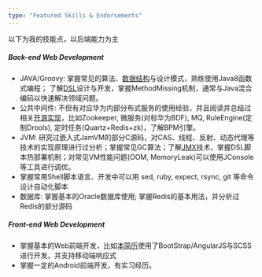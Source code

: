 ```yaml
---
type: "Featured Skills & Endorsements"
---
```


以下为我的技能点，以后端能力为主

##### Back-end Web Development
* JAVA/Groovy: 掌握常见的算法、[数据结构](http://www.jianshu.com/notebooks/625384/latest)与设计模式，熟练使用Java8函数式编程； 了解[DSL](http://www.jianshu.com/p/17266c5b8d1c)设计与开发，掌握MethodMissing机制，通常与Java混合编码以快速解决领域问题。
* 公共中间件: 不但有对应华为内部分布式服务的使用经验，并且阅读并总结过相关[开源实现](http://www.jianshu.com/notebooks/6640901/latest)，比如Zookeeper, 微服务(对标华为BDF), MQ, RuleEngine(定制Drools), 定时任务(Quartz+Redis+zk)，了解BPM引擎。
* JVM: 研究过嵌入式JamVM的部分C源码，对CAS、线程、反射、动态代理等技术的实现原理进行过分析；掌握常见GC算法；了解[JMX](http://www.jianshu.com/p/a43f2990a29e)技术，掌握DSL脚本热部署机制；对常见VM性能问题(OOM, MemoryLeak)可以使用JConsole等工具进行调优。
* 掌握常用Shell脚本语言、开发中可以用 sed, ruby, expect, rsync, git 等命令设计自动化脚本
* 数据库: 掌握基本的Oracle数据库使用; 掌握Redis的基本用法，并分析过Redis的部分源码

##### Front-end Web Development
* 掌握基本的Web前端开发，比如[本简历](https://github.com/miao1007/miao1007.github.io)使用了BootStrap/AngularJS与SCSS进行开发，并支持移动端响应式
* 掌握一定的Android前端开发，有实习经历。
